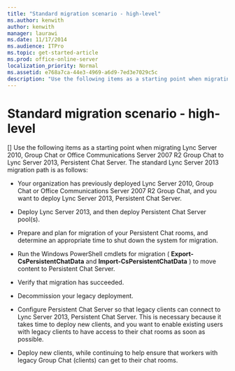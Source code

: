 ```yaml
---
title: "Standard migration scenario - high-level"
ms.author: kenwith
author: kenwith
manager: laurawi
ms.date: 11/17/2014
ms.audience: ITPro
ms.topic: get-started-article
ms.prod: office-online-server
localization_priority: Normal
ms.assetid: e768a7ca-44e3-4969-a6d9-7ed3e7029c5c
description: "Use the following items as a starting point when migrating Lync Server 2010, Group Chat or Office Communications Server 2007 R2 Group Chat to Lync Server 2013, Persistent Chat Server. The standard Lync Server 2013 migration path is as follows:"
---
```


# Standard migration scenario - high-level
[]
Use the following items as a starting point when migrating Lync Server 2010, Group Chat or Office Communications Server 2007 R2 Group Chat to Lync Server 2013, Persistent Chat Server. The standard Lync Server 2013 migration path is as follows:
  
- Your organization has previously deployed Lync Server 2010, Group Chat or Office Communications Server 2007 R2 Group Chat, and you want to deploy Lync Server 2013, Persistent Chat Server.
    
- Deploy Lync Server 2013, and then deploy Persistent Chat Server pool(s).
    
- Prepare and plan for migration of your Persistent Chat rooms, and determine an appropriate time to shut down the system for migration.
    
- Run the Windows PowerShell cmdlets for migration ( **Export-CsPersistentChatData** and **Import-CsPersistentChatData** ) to move content to Persistent Chat Server. 
    
- Verify that migration has succeeded.
    
- Decommission your legacy deployment.
    
- Configure Persistent Chat Server so that legacy clients can connect to Lync Server 2013, Persistent Chat Server. This is necessary because it takes time to deploy new clients, and you want to enable existing users with legacy clients to have access to their chat rooms as soon as possible.
    
- Deploy new clients, while continuing to help ensure that workers with legacy Group Chat (clients) can get to their chat rooms.
    

